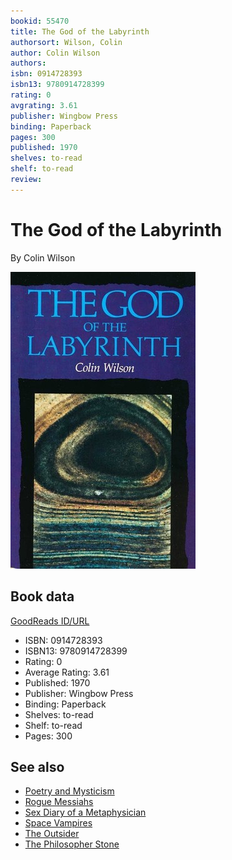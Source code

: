 ```yaml
---
bookid: 55470
title: The God of the Labyrinth
authorsort: Wilson, Colin
author: Colin Wilson
authors: 
isbn: 0914728393
isbn13: 9780914728399
rating: 0
avgrating: 3.61
publisher: Wingbow Press
binding: Paperback
pages: 300
published: 1970
shelves: to-read
shelf: to-read
review: 
---
```


# The God of the Labyrinth

By Colin Wilson

![](../../assets/bookcovers/1391295024l/55470.jpg)

## Book data

[GoodReads ID/URL](https://www.goodreads.com/book/show/55470)

- ISBN: 0914728393
- ISBN13: 9780914728399
- Rating: 0
- Average Rating: 3.61
- Published: 1970
- Publisher: Wingbow Press
- Binding: Paperback
- Shelves: to-read
- Shelf: to-read
- Pages: 300


## See also

- [Poetry and Mysticism](Poetry_and_Mysticism.md)
- [Rogue Messiahs](Rogue_Messiahs-_Tales_of_Self-Proclaimed_Saviors.md)
- [Sex Diary of a Metaphysician](Sex_Diary_of_a_Metaphysician.md)
- [Space Vampires](Space_Vampires.md)
- [The Outsider](The_Outsider.md)
- [The Philosopher Stone](The_Philosopher_Stone.md)
